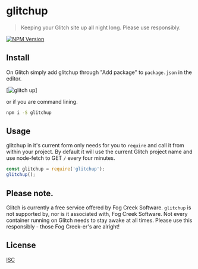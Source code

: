 # glitchup

> Keeping your Glitch site up all night long. Please use responsibly.

[![NPM Version][npm-image]][npm-url]

## Install

On Glitch simply add glitchup through "Add package" to `package.json` in the editor.

[![glitch up][glitchup-gif]]

or if you are command lining.

```bash
npm i -S glitchup
```

## Usage

glitchup in it's current form only needs for you to `require` and call it from within your project. By default it will use the current Glitch project name and use node-fetch to GET `/` every four minutes.

```javascript
const glitchup = require('glitchup');
glitchup();
```
## Please note.

Glitch is currently a free service offered by Fog Creek Software. `glitchup` is not supported by, nor is it associated with, Fog Creek Software. Not every container running on Glitch needs to stay awake at all times. Please use this responsibly - those Fog Creek-er's are alright!

## License

[ISC](https://choosealicense.com/licenses/isc/)

[npm-image]: https://img.shields.io/npm/v/glitchup.svg
[npm-url]: https://npmjs.org/package/glitchup
[glitchup-gif]:  https://raw.githubusercontent.com/shindakun/glitchup/master/glitchup.gif
